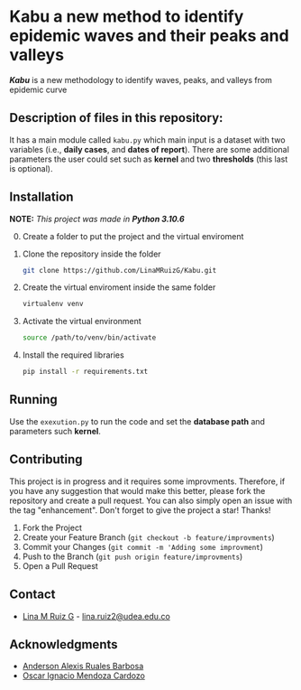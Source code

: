 # Kabu a new method to identify epidemic waves and their peaks and valleys

***Kabu*** is a new methodology to identify waves, peaks, and valleys from epidemic curve

## Description of files in this repository:

It has a main module called `kabu.py` which main input is a dataset with two variables (i.e., **daily cases**, and **dates of report**). There are some additional parameters the user could set such as **kernel** and two **thresholds** (this last is optional).

## Installation

**NOTE:** *This project was made in* ***Python 3.10.6***

0. Create a folder to put the project and the virtual enviroment

1. Clone the repository inside the folder
   ```sh 
   git clone https://github.com/LinaMRuizG/Kabu.git
   ```
2. Create the virtual enviroment inside the same folder 
   ```sh 
   virtualenv venv
   ```
3. Activate the virtual environment
   ```sh 
   source /path/to/venv/bin/activate
   ```
3. Install the required libraries 
   ```sh 
   pip install -r requirements.txt
   ```


## Running

Use the `exexution.py` to run the code and set the **database path** and parameters such **kernel**.


## Contributing

This project is in progress and it requires some improvments. Therefore, if you have any suggestion that would make this better, please fork the repository and create a pull request. You can also simply open an issue with the tag "enhancement". Don't forget to give the project a star! Thanks!

1. Fork the Project
2. Create your Feature Branch (`git checkout -b feature/improvments`)
3. Commit your Changes (`git commit -m 'Adding some improvment`)
4. Push to the Branch (`git push origin feature/improvments`)
5. Open a Pull Request

## Contact

* [Lina M Ruiz G](https://co.linkedin.com/in/lina-marcela-ruiz-galvis-465896209) - lina.ruiz2@udea.edu.co

## Acknowledgments
* [Anderson Alexis Ruales Barbosa](https://co.linkedin.com/in/anderson-alexis-ruales-b27638199?original_referer=https%3A%2F%2Fwww.google.com%2F)
* [Oscar Ignacio Mendoza Cardozo](https://loop.frontiersin.org/people/2156647/overview)

    
    
    
    
   
